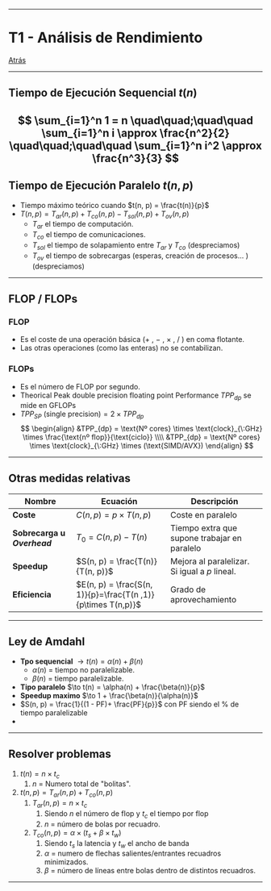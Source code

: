 
---
# T1 - Análisis de Rendimiento

[Atrás](../README.md)

---
## Tiempo de Ejecución Sequencial  $t(n)$ 

$$
\sum_{i=1}^n 1 = n \quad\quad;\quad\quad \sum_{i=1}^n i \approx \frac{n^2}{2} \quad\quad;\quad\quad \sum_{i=1}^n i^2 \approx \frac{n^3}{3}
$$
---
## Tiempo de Ejecución Paralelo $t(n, p)$ 

- Tiempo máximo teórico cuando $t(n, p) = \frac{t(n)}{p}$
- $T(n, p) = T_{ar}(n, p) + T_{co}(n, p) - T_{sol}(n, p) + T_{ov}(n, p)$
	- $T_{ar}$ el tiempo de computación.
	- $T_{co}$ el tiempo de comunicaciones.
	- $T_{sol}$ el tiempo de solapamiento entre $T_{ar}$ y $T_{co}$ (despreciamos)
	- $T_{ov}$ el tiempo de sobrecargas (esperas, creación de procesos... ) (despreciamos)
---
## FLOP / FLOPs
### FLOP
- Es el coste de una operación básica ($+$ , $-$ , $\times$ , $/$ ) en coma flotante.
- Las  otras operaciones (como las enteras) no se contabilizan.
### FLOPs
- Es el número de FLOP por segundo.
- Theorical Peak double precision floating point Performance $TPP_{dp}$ se mide en GFLOPs
- $TPP_{SP} \:\text{(single precision)} = 2\times TPP_{dp}$
$$
\begin{align}
&TPP_{dp} = \text{Nº cores} \times \text{clock}_{\:GHz} \times \frac{\text{nº flop}}{\text{ciclo}} \\\\
&TPP_{dp} = \text{Nº cores} \times \text{clock}_{\:GHz} \times (\text{SIMD/AVX})
\end{align}
$$

---

## Otras medidas relativas

| Nombre                      | Ecuación                                                     | Descripción                                   |
| --------------------------- | ------------------------------------------------------------ | --------------------------------------------- |
| **Coste**                   | $C(n, p) = p \times T(n, p)$                                 | Coste en paralelo                             |
| **Sobrecarga u *Overhead*** | $T_0 = C(n, p) - T(n)$                                       | Tiempo extra que supone trabajar en paralelo  |
| **Speedup**                 | $S(n, p) = \frac{T(n)}{T(n, p)}$                             | Mejora al paralelizar. Si igual a $p$ lineal. |
| **Eficiencia**              | $E(n, p) = \frac{S(n, 1)}{p}=\frac{T(n ,1)}{p\times T(n,p)}$ | Grado de aprovechamiento                      |

---
## Ley de Amdahl

- **Tpo sequencial** $\to t(n) = \alpha(n) + \beta(n)$
	- $\alpha(n)$ = tiempo no paralelizable.
	- $\beta(n)$ = tiempo paralelizable.
- **Tipo paralelo** $\to t(n) = \alpha(n) + \frac{\beta(n)}{p}$
- **Speedup maximo** $\to 1 + \frac{\beta(n)}{\alpha(n)}$
- $S(n, p) = \frac{1}{(1 - PF)+ \frac{PF}{p}}$ con PF siendo el % de tiempo paralelizable
- 
---
## Resolver problemas
1. $t(n) = n \times t_c$
	1. $n$ = Numero total de "bolitas".
2. $t(n, p) = T_{ar}(n, p) + T_{co}(n, p)$
	1. $T_{ar}(n, p) = n \times t_c$ 
		1. Siendo $n$ el número de flop y $t_c$ el tiempo por flop
		2. $n$ = número de bolas por recuadro.
	2. $T_{co}(n, p) = \alpha \times(t_s + \beta \times t_w)$
		1. Siendo $t_s$ la latencia y $t_w$ el ancho de banda
		2. $\alpha$ = numero de flechas salientes/entrantes recuadros minimizados.
		3. $\beta$ = número de líneas entre bolas dentro de distintos recuadros.

---
